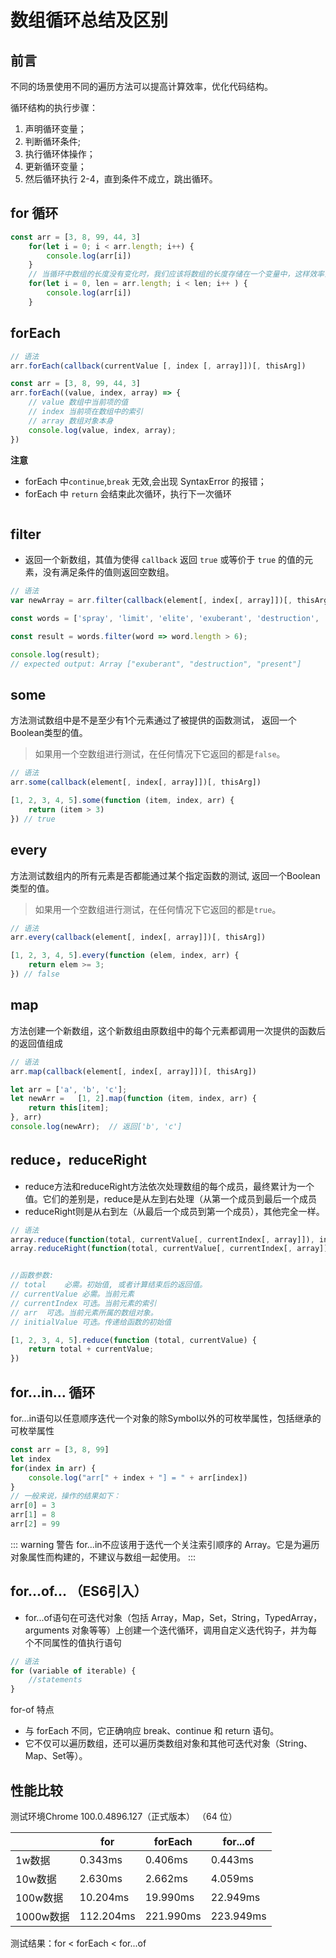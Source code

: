 # 数组循环总结及区别
## 前言 
不同的场景使用不同的遍历方法可以提高计算效率，优化代码结构。  

循环结构的执行步骤：
1. 声明循环变量；
2. 判断循环条件;
3. 执行循环体操作；
4. 更新循环变量；
5. 然后循环执行 2-4，直到条件不成立，跳出循环。

## for 循环
```js
const arr = [3, 8, 99, 44, 3]
	for(let i = 0; i < arr.length; i++) {
		console.log(arr[i])
	}
	// 当循环中数组的长度没有变化时，我们应该将数组的长度存储在一个变量中，这样效率会更高。下面是改进的写法：
	for(let i = 0, len = arr.length; i < len; i++ ) {
		console.log(arr[i])
	}
```

## forEach 
```js 
// 语法
arr.forEach(callback(currentValue [, index [, array]])[, thisArg])
```
```js 
const arr = [3, 8, 99, 44, 3]
arr.forEach((value, index, array) => {
    // value 数组中当前项的值
    // index 当前项在数组中的索引
    // array 数组对象本身
    console.log(value, index, array);
})
```
**注意**
- forEach 中`continue`,`break` 无效,会出现 SyntaxError 的报错；
- forEach 中 `return` 会结束此次循环，执行下一次循环
```js 

```
## filter
- 返回一个新数组，其值为使得 `callback` 返回 `true` 或等价于 `true` 的值的元素，没有满足条件的值则返回空数组。
```js 
// 语法
var newArray = arr.filter(callback(element[, index[, array]])[, thisArg])
```
```js 
const words = ['spray', 'limit', 'elite', 'exuberant', 'destruction', 'present'];

const result = words.filter(word => word.length > 6);

console.log(result);
// expected output: Array ["exuberant", "destruction", "present"]
```

## some
方法测试数组中是不是至少有1个元素通过了被提供的函数测试， 返回一个Boolean类型的值。
> 如果用一个空数组进行测试，在任何情况下它返回的都是`false`。
```js 
// 语法
arr.some(callback(element[, index[, array]])[, thisArg])
```
```js 
[1, 2, 3, 4, 5].some(function (item, index, arr) {
	return (item > 3)
}) // true
```

## every
方法测试数组内的所有元素是否都能通过某个指定函数的测试, 返回一个Boolean类型的值。
> 如果用一个空数组进行测试，在任何情况下它返回的都是`true`。
```js 
// 语法
arr.every(callback(element[, index[, array]])[, thisArg])
```
```js 
[1, 2, 3, 4, 5].every(function (elem, index, arr) {
    return elem >= 3;
}) // false
```

## map
方法创建一个新数组，这个新数组由原数组中的每个元素都调用一次提供的函数后的返回值组成
```js 
// 语法
arr.map(callback(element[, index[, array]])[, thisArg])
```
```js 
let arr = ['a', 'b', 'c'];
let newArr =   [1, 2].map(function (item, index, arr) {
    return this[item];
}, arr)
console.log(newArr);  // 返回['b', 'c']
```

## reduce，reduceRight
- reduce方法和reduceRight方法依次处理数组的每个成员，最终累计为一个值。它们的差别是，reduce是从左到右处理（从第一个成员到最后一个成员
- reduceRight则是从右到左（从最后一个成员到第一个成员），其他完全一样。
```js 
// 语法
array.reduce(function(total, currentValue[, currentIndex[, array]]), initialValue)
array.reduceRight(function(total, currentValue[, currentIndex[, array]]), initialValue)


//函数参数:
// total	必需。初始值, 或者计算结束后的返回值。
// currentValue	必需。当前元素
// currentIndex	可选。当前元素的索引
// arr	可选。当前元素所属的数组对象。
// initialValue	可选。传递给函数的初始值
```
```js 
[1, 2, 3, 4, 5].reduce(function (total, currentValue) {
    return total + currentValue;
}) 
```

## for…in… 循环
for...in语句以任意顺序迭代一个对象的除Symbol以外的可枚举属性，包括继承的可枚举属性
```js 
const arr = [3, 8, 99]
let index
for(index in arr) {
    console.log("arr[" + index + "] = " + arr[index])
}
// 一般来说，操作的结果如下：
arr[0] = 3 
arr[1] = 8 
arr[2] = 99
```

::: warning 警告
for...in不应该用于迭代一个关注索引顺序的 Array。它是为遍历对象属性而构建的，不建议与数组一起使用。
:::


## for…of… （ES6引入） 
- for...of语句在可迭代对象（包括 Array，Map，Set，String，TypedArray，arguments 对象等等）上创建一个迭代循环，调用自定义迭代钩子，并为每个不同属性的值执行语句
```js 
// 语法
for (variable of iterable) {
    //statements
}
```
 for-of 特点
- 与 forEach 不同，它正确响应 break、continue 和 return 语句。
- 它不仅可以遍历数组，还可以遍历类数组对象和其他可迭代对象（String、Map、Set等）。

## 性能比较
测试环境Chrome 100.0.4896.127（正式版本） （64 位）

|              | for         | forEach      | for...of |
| -----------  | ----------- | ----------- | ----------- |
|    1w数据    | 0.343ms       | 0.406ms      | 0.443ms       |
|    10w数据    | 2.630ms        | 2.662ms      | 4.059ms       |
|    100w数据    | 10.204ms        | 19.990ms      | 22.949ms       |
|    1000w数据    | 112.204ms        | 221.990ms      | 223.949ms       |


测试结果：for < forEach < for...of